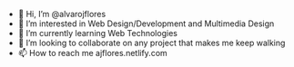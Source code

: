 - 👋 Hi, I’m @alvarojflores
- 👀 I’m interested in Web Design/Development and Multimedia Design
- 🌱 I’m currently learning Web Technologies
- 💞️ I’m looking to collaborate on any project that makes me keep walking
- 📫 How to reach me ajflores.netlify.com

<!---
alvarojflores/alvarojflores is a ✨ special ✨ repository because its `README.md` (this file) appears on your GitHub profile.
You can click the Preview link to take a look at your changes.
--->
